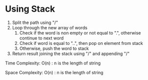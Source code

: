 # Using Stack

1. Split the path using "/"
2. Loop through the new array of words
   1. Check if the word is non empty or not equal to ".", otherwise continue to next word
   2. Check if word is equal to "..", then pop on element from stack
   3. Otherwise, push the word to stack
3. Return result joining the stack using "/" and appending "/"

Time Complexity: O(n) : n is the length of string

Space Complexity: O(n) : n is the length of string
